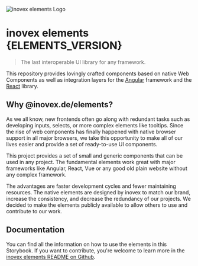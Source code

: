 ![inovex elements Logo](doc/assets/elements.svg 'inovex elements Logo')

# inovex elements {ELEMENTS_VERSION}

> The last interoperable UI library for any framework.

This repository provides lovingly crafted components based on native Web Components as well as integration layers for the [Angular](https://github.com/angular) framework and the [React](https://github.com/facebook/react) library.

## Why @inovex.de/elements?

As we all know, new frontends often go along with redundant tasks such as developing inputs, selects, or more complex elements like tooltips. Since the rise of web components has finally happened with native browser support in all major browsers, we take this opportunity to make all of our lives easier and provide a set of ready-to-use UI components.

This project provides a set of small and generic components that can be used in any project. The fundamental elements work great with major frameworks like Angular, React, Vue or any good old plain website without any complex framework.

The advantages are faster development cycles and fewer maintaining resources. The native elements are designed by inovex to match our brand, increase the consistency, and decrease the redundancy of our projects. We decided to make the elements publicly available to allow others to use and contribute to our work.

## Documentation

You can find all the information on how to use the elements in this Storybook. If you want to contribute, you're welcome to learn more in the [inovex elements README on Github](https://github.com/inovex/elements).

